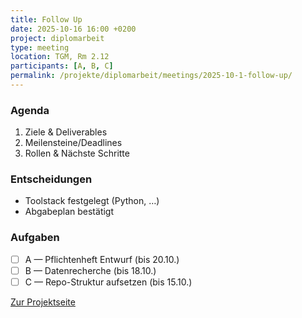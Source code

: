```yaml
---
title: Follow Up
date: 2025-10-16 16:00 +0200
project: diplomarbeit
type: meeting
location: TGM, Rm 2.12
participants: [A, B, C]
permalink: /projekte/diplomarbeit/meetings/2025-10-1-follow-up/
---
```


### Agenda
1. Ziele & Deliverables
2. Meilensteine/Deadlines
3. Rollen & Nächste Schritte

### Entscheidungen
- Toolstack festgelegt (Python, …)
- Abgabeplan bestätigt

### Aufgaben
- [ ] A — Pflichtenheft Entwurf (bis 20.10.)
- [ ] B — Datenrecherche (bis 18.10.)
- [ ] C — Repo-Struktur aufsetzen (bis 15.10.)

[Zur Projektseite](../)
